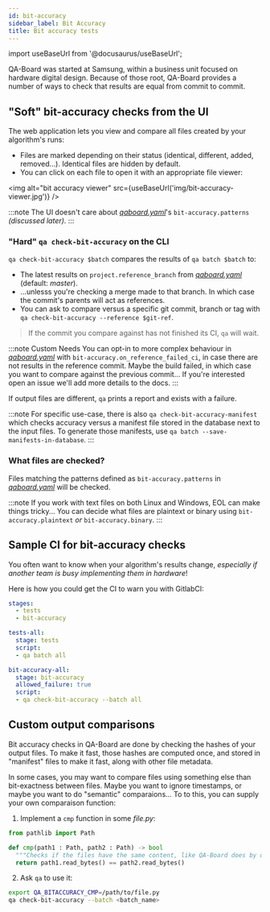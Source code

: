 ```yaml
---
id: bit-accuracy
sidebar_label: Bit Accuracy
title: Bit accuracy tests
---
```

import useBaseUrl from '@docusaurus/useBaseUrl';

QA-Board was started at Samsung, within a business unit focused on hardware digital design. Because of those root, QA-Board provides a number of ways to check that results are equal from commit to commit.

## "Soft" bit-accuracy checks from the UI
The web application lets you view and compare all files created by your algorithm's runs:

- Files are marked depending on their status (identical, different, added, removed...). Identical files are hidden by default.
- You can click on each file to open it with an appropriate file viewer:

<img alt="bit accuracy viewer" src={useBaseUrl('img/bit-accuracy-viewer.jpg')} />

:::note
The UI doesn't care about [*qaboard.yaml*](https://github.com/Samsung/qaboard/blob/master/qaboard/sample_project/qaboard.yaml#L93)'s `bit-accuracy.patterns` *(discussed later)*.
:::

### "Hard" `qa check-bit-accuracy` on the CLI
`qa check-bit-accuracy $batch` compares the results of `qa batch $batch` to:
- The latest results on `project.reference_branch` from [*qaboard.yaml*](https://github.com/Samsung/qaboard/blob/master/qaboard/sample_project/qaboard.yaml) (default: *master*).
- ...unlesss you're checking a merge made to that branch. In which case the commit's parents will act as references.
- You can ask to compare versus a specific git commit, branch or tag with `qa check-bit-accuracy --reference $git-ref`.

> If the commit you compare against has not finished its CI, `qa` will  wait.

:::note Custom Needs
You can opt-in to more complex behaviour in *[qaboard.yaml](https://github.com/Samsung/qaboard/blob/master/qaboard/sample_project/qaboard.yaml)* with `bit-accuracy.on_reference_failed_ci`, in case there are not results in the reference commit. Maybe the build failed, in which case you want to compare against the previous commit... If you're interested open an issue we'll add more details to the docs.
:::

If output files are different, `qa` prints a report and exists with a failure.

:::note
For specific use-case, there is also `qa check-bit-accuracy-manifest` which checks accuracy versus a manifest file stored in the database next to the input files. To generate those manifests, use `qa batch --save-manifests-in-database`.
:::

### What files are checked?
Files matching the patterns defined as `bit-accuracy.patterns` in [*qaboard.yaml*](https://github.com/Samsung/qaboard/blob/master/qaboard/sample_project/qaboard.yaml#L93) will be checked.

:::note
If you work with text files on both Linux and Windows, EOL can make things tricky... You can decide what files are plaintext or binary using `bit-accuracy.plaintext` *or* `bit-accuracy.binary`.
:::



## Sample CI for bit-accuracy checks
You often want to know when your algorithm's results change, *especially if another team is busy implementing them in hardware*!

Here is how you could get the CI to warn you with GitlabCI:

```yaml title="qaboard.yaml"
stages:
  - tests
  - bit-accuracy

tests-all:
  stage: tests
  script:
  - qa batch all

bit-accuracy-all:
  stage: bit-accuracy
  allowed_failure: true
  script:
  - qa check-bit-accuracy --batch all
```

## Custom output comparisons
Bit accuracy checks in QA-Board are done by checking the hashes of your output files. To make it fast, those hashes are computed once, and stored in "manifest" files to make it fast, along with other file metadata.

In some cases, you may want to compare files using something else than bit-exactness between files. Maybe you want to ignore timestamps, or maybe you want to do "semantic" comparaions... To to this, you can supply your own comparaison function:

1. Implement a `cmp` function in some _file.py_:

```python
from pathlib import Path

def cmp(path1 : Path, path2 : Path) -> bool
  """Checks if the files have the same content, like QA-Board does by default"""
  return path1.read_bytes() == path2.read_bytes()
```

2. Ask `qa` to use it:

```bash
export QA_BITACCURACY_CMP=/path/to/file.py
qa check-bit-accuracy --batch <batch_name>
```
